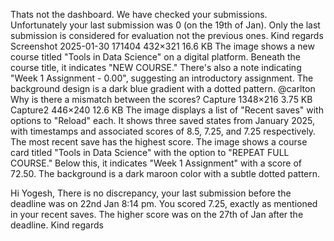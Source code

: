 Thats not the dashboard. We have checked your submissions. Unfortunately your last submission was 0 (on the 19th of Jan). Only the last submission is considered for evaluation not the previous ones. Kind regards
Screenshot 2025-01-30 171404 432×321 16.6 KB
The image shows a new course titled "Tools in Data Science" on a digital platform. Beneath the course title, it indicates "NEW COURSE." There's also a note indicating "Week 1 Assignment - 0.00", suggesting an introductory assignment. The background design is a dark blue gradient with a dotted pattern.
@carlton Why is there a mismatch between the scores? Capture 1348×216 3.75 KB Capture2 446×240 12.6 KB
The image displays a list of "Recent saves" with options to "Reload" each. It shows three saved states from January 2025, with timestamps and associated scores of 8.5, 7.25, and 7.25 respectively. The most recent save has the highest score.
The image shows a course card titled "Tools in Data Science" with the option to "REPEAT FULL COURSE."  Below this, it indicates "Week 1 Assignment" with a score of 72.50. The background is a dark maroon color with a subtle dotted pattern.

Hi Yogesh, There is no discrepancy, your last submission before the deadline was on 22nd Jan 8:14 pm. You scored 7.25, exactly as mentioned in your recent saves. The higher score was on the 27th of Jan after the deadline. Kind regards

